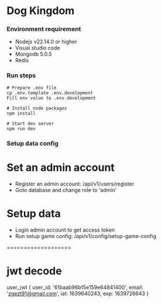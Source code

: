 # Dog Kingdom

### Environment requirement
- Nodejs v22.14.0 or higher
- Visual studio code
- Mongodb 5.0.5
- Redis

### Run steps
```
# Prepare .env file
cp .env.template .env.development
Fill env value to .env.development 

# Install node packages
npm install

# Start dev server
npm run dev
```

### Setup data config
# Set an admin account
- Register an admin account: /api/v1/users/register
- Goto database and change role to 'admin'
# Setup data
- Login admin account to get access token
- Run setup game config: /api/v1/config/setup-game-config

===================

# jwt decode

user_jwt
{
    user_id: '61baab96b15e159e64841400',
    email: 'zgezt91@gmail.com',
    iat: 1639640243,
    exp: 1639726643
}